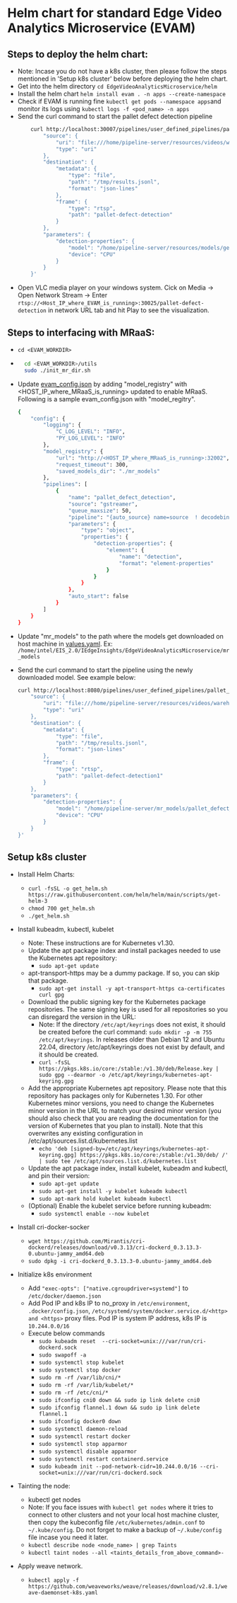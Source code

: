 # Helm chart for standard Edge Video Analytics Microservice (EVAM)

## Steps to deploy the helm chart:

- Note: Incase you do not have a k8s cluster, then please follow the steps mentioned in 'Setup k8s cluster' below before deploying the helm chart.
- Get into the helm directory
    `cd EdgeVideoAnalyticsMicroservice/helm`
- Install the helm chart
    `helm install evam . -n apps --create-namespace`
- Check if EVAM is running fine
    `kubectl get pods --namespace apps`and monitor its logs using `kubectl logs -f <pod_name> -n apps`
- Send the curl command to start the pallet defect detection pipeline
    ``` sh
        curl http://localhost:30007/pipelines/user_defined_pipelines/pallet_defect_detection -X POST -H 'Content-Type: application/json' -d '{
            "source": {
                "uri": "file:///home/pipeline-server/resources/videos/warehouse.avi",
                "type": "uri"
            },
            "destination": {
                "metadata": {
                    "type": "file",
                    "path": "/tmp/results.jsonl",
                    "format": "json-lines"
                },
                "frame": {
                    "type": "rtsp",
                    "path": "pallet-defect-detection"
                }
            },
            "parameters": {
                "detection-properties": {
                    "model": "/home/pipeline-server/resources/models/geti/pallet_defect_detection/deployment/Detection/model/model.xml",
                    "device": "CPU"
                }
            }
        }'
    ```
- Open VLC media player on your windows system. Cick on Media -> Open Network Stream -> Enter `rtsp://<Host_IP_where_EVAM_is_running>:30025/pallet-defect-detection` in network URL tab and hit Play to see the visualization.

## Steps to interfacing with MRaaS:

- `cd <EVAM_WORKDIR>`
- ```sh
    cd <EVAM_WORKDIR>/utils
    sudo ./init_mr_dir.sh
    ```
- Update [evam_config.json](./evam_config.json) by adding "model_registry" with <HOST_IP_where_MRaaS_is_running> updated to enable MRaaS. Following is a sample evam_config.json with "model_regitry".
    ```sh
    {
        "config": {
            "logging": {
                "C_LOG_LEVEL": "INFO",
                "PY_LOG_LEVEL": "INFO"
            },
            "model_registry": {
                "url": "http://<HOST_IP_where_MRaaS_is_running>:32002",
                "request_timeout": 300,
                "saved_models_dir": "./mr_models"
            },
            "pipelines": [
                {
                    "name": "pallet_defect_detection",
                    "source": "gstreamer",
                    "queue_maxsize": 50,
                    "pipeline": "{auto_source} name=source  ! decodebin ! videoconvert ! gvadetect name=detection ! queue ! gvawatermark ! gvafpscounter ! gvametaconvert add-empty-results=true name=metaconvert ! gvametapublish name=destination ! appsink name=appsink",
                    "parameters": {
                        "type": "object",
                        "properties": {
                            "detection-properties": {
                                "element": {
                                    "name": "detection",
                                    "format": "element-properties"
                                }
                            }
                        }
                    },
                    "auto_start": false
                }
            ]
        }
    }
    ```

- Update "mr_models" to the path where the models get downloaded on host machine in [values.yaml](./values.yaml). Ex: `/home/intel/EIS_2.0/IEdgeInsights/EdgeVideoAnalyticsMicroservice/mr_models`
- Send the curl command to start the pipeline using the newly downloaded model. See example below:
    ```sh
    curl http://localhost:8080/pipelines/user_defined_pipelines/pallet_defect_detection -X POST -H 'Content-Type: application/json' -d '{
        "source": {
            "uri": "file:///home/pipeline-server/resources/videos/warehouse.avi",
            "type": "uri"
        },
        "destination": {
            "metadata": {
                "type": "file",
                "path": "/tmp/results.jsonl",
                "format": "json-lines"
            },
            "frame": {
                "type": "rtsp",
                "path": "pallet-defect-detection1"
            }
        },
        "parameters": {
            "detection-properties": {
                "model": "/home/pipeline-server/mr_models/pallet_defect_detection_m-v2_fp32/deployment/Detection/model/model.xml",
                "device": "CPU"
            }
        }
    }'
    ```
## Setup k8s cluster

- Install Helm Charts: 
    - `curl -fsSL -o get_helm.sh https://raw.githubusercontent.com/helm/helm/main/scripts/get-helm-3`
    - `chmod 700 get_helm.sh`
    - `./get_helm.sh`

- Install kubeadm, kubectl, kubelet
    - Note: These instructions are for Kubernetes v1.30.
    - Update the apt package index and install packages needed to use the Kubernetes apt repository:
        - `sudo apt-get update`
    - apt-transport-https may be a dummy package. If so, you can skip that package.
        - `sudo apt-get install -y apt-transport-https ca-certificates curl gpg`
    - Download the public signing key for the Kubernetes package repositories. The same signing key is used for all repositories so you can disregard the version in the URL:
        - Note: If the directory `/etc/apt/keyrings` does not exist, it should be created before the curl command: `sudo mkdir -p -m 755 /etc/apt/keyrings`. In releases older than Debian 12 and Ubuntu 22.04, directory /etc/apt/keyrings does not exist by default, and it should be created.
        - `curl -fsSL https://pkgs.k8s.io/core:/stable:/v1.30/deb/Release.key | sudo gpg --dearmor -o /etc/apt/keyrings/kubernetes-apt-keyring.gpg`
    - Add the appropriate Kubernetes apt repository. Please note that this repository has packages only for Kubernetes 1.30. For other Kubernetes minor versions, you need to change the Kubernetes minor version in the URL to match your desired minor version (you should also check that you are reading the documentation for the version of Kubernetes that you plan to install). Note that this overwrites any existing configuration in /etc/apt/sources.list.d/kubernetes.list
        - `echo 'deb [signed-by=/etc/apt/keyrings/kubernetes-apt-keyring.gpg] https://pkgs.k8s.io/core:/stable:/v1.30/deb/ /' | sudo tee /etc/apt/sources.list.d/kubernetes.list`
    - Update the apt package index, install kubelet, kubeadm and kubectl, and pin their version:
        - `sudo apt-get update`
        - `sudo apt-get install -y kubelet kubeadm kubectl`
        - `sudo apt-mark hold kubelet kubeadm kubectl`
    - (Optional) Enable the kubelet service before running kubeadm:
        - `sudo systemctl enable --now kubelet`

- Install cri-docker-socker 
    - `wget https://github.com/Mirantis/cri-dockerd/releases/download/v0.3.13/cri-dockerd_0.3.13.3-0.ubuntu-jammy_amd64.deb`
    - `sudo dpkg -i cri-dockerd_0.3.13.3-0.ubuntu-jammy_amd64.deb`

- Initialize k8s environment
    - Add `"exec-opts": ["native.cgroupdriver=systemd"]` to `/etc/docker/daemon.json`
    - Add Pod IP and k8s IP to no_proxy in `/etc/environment`, `.docker/config.json`, `/etc/systemd/system/docker.service.d/<http> and <https>` proxy files. Pod IP is system IP address, k8s IP is `10.244.0.0/16`
    - Execute below commands
        - `sudo kubeadm reset  --cri-socket=unix:///var/run/cri-dockerd.sock`
        - `sudo swapoff -a`
        - `sudo systemctl stop kubelet`
        - `sudo systemctl stop docker`
        - `sudo rm -rf /var/lib/cni/*`
        - `sudo rm -rf /var/lib/kubelet/*`
        - `sudo rm -rf /etc/cni/*`
        - `sudo ifconfig cni0 down && sudo ip link delete cni0`
        - `sudo ifconfig flannel.1 down && sudo ip link delete flannel.1`
        - `sudo ifconfig docker0 down`
        - `sudo systemctl daemon-reload`
        - `sudo systemctl restart docker`
        - `sudo systemctl stop apparmor`
        - `sudo systemctl disable apparmor`
        - `sudo systemctl restart containerd.service`
        - `sudo kubeadm init --pod-network-cidr=10.244.0.0/16 --cri-socket=unix:///var/run/cri-dockerd.sock`

- Tainting the node: 
    - kubectl get nodes
    - Note: If you face issues with `kubectl get nodes` where it tries to connect to other clusters and not your local host machine cluster, then copy the kubeconfig file `/etc/kubernetes/admin.conf` to `~/.kube/config`. Do not forget to make a backup of  `~/.kube/config` file incase you need it later.
    - `kubectl describe node <node_name> | grep Taints`
    - `kubectl taint nodes --all <taints_details_from_above_command>-`

- Apply weave network.
    - `kubectl apply -f https://github.com/weaveworks/weave/releases/download/v2.8.1/weave-daemonset-k8s.yaml`
